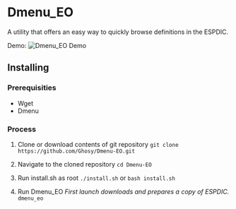 # Dmenu_EO
A utility that offers an easy way to quickly browse definitions in the ESPDIC.

Demo:
![Dmenu_EO Demo](https://cloud.githubusercontent.com/assets/2915820/24157591/2c037cc8-0e30-11e7-8438-11ae21051f94.gif)

## Installing

### Prerequisities
* Wget
* Dmenu

### Process
1. Clone or download contents of git repository
`git clone https://github.com/Ghosy/Dmenu-EO.git`

2. Navigate to the cloned repository
`cd Dmenu-EO`

3. Run install.sh as root
`./install.sh`
or
`bash install.sh`

4. Run Dmenu_EO
*First launch downloads and prepares a copy of ESPDIC.*
`dmenu_eo`

